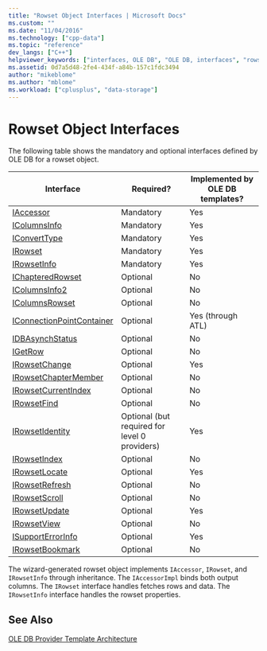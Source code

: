```yaml
---
title: "Rowset Object Interfaces | Microsoft Docs"
ms.custom: ""
ms.date: "11/04/2016"
ms.technology: ["cpp-data"]
ms.topic: "reference"
dev_langs: ["C++"]
helpviewer_keywords: ["interfaces, OLE DB", "OLE DB, interfaces", "rowset objects [OLE DB]", "OLE DB provider templates, object interfaces", "interfaces, list of"]
ms.assetid: 0d7a5d48-2fe4-434f-a84b-157c1fdc3494
author: "mikeblome"
ms.author: "mblome"
ms.workload: ["cplusplus", "data-storage"]
---
```

# Rowset Object Interfaces
The following table shows the mandatory and optional interfaces defined by OLE DB for a rowset object.  
  
|Interface|Required?|Implemented by OLE DB templates?|  
|---------------|---------------|--------------------------------------|  
|[IAccessor](/previous-versions/windows/desktop/ms719672\(v=vs.85\))|Mandatory|Yes|  
|[IColumnsInfo](/previous-versions/windows/desktop/ms724541\(v=vs.85\))|Mandatory|Yes|  
|[IConvertType](/previous-versions/windows/desktop/ms715926\(v=vs.85\))|Mandatory|Yes|  
|[IRowset](/previous-versions/windows/desktop/ms720986\(v=vs.85\))|Mandatory|Yes|  
|[IRowsetInfo](/previous-versions/windows/desktop/ms724541\(v=vs.85\))|Mandatory|Yes|  
|[IChapteredRowset](/previous-versions/windows/desktop/ms718180\(v=vs.85\))|Optional|No|  
|[IColumnsInfo2](/previous-versions/windows/desktop/ms712953\(v=vs.85\))|Optional|No|  
|[IColumnsRowset](/previous-versions/windows/desktop/ms722657\(v=vs.85\))|Optional|No|  
|[IConnectionPointContainer](https://msdn.microsoft.com/library/windows/desktop/ms683857)|Optional|Yes (through ATL)|  
|[IDBAsynchStatus](/previous-versions/windows/desktop/ms709832\(v=vs.85\))|Optional|No|  
|[IGetRow](/previous-versions/windows/desktop/ms718047\(v=vs.85\))|Optional|No|  
|[IRowsetChange](/previous-versions/windows/desktop/ms715790\(v=vs.85\))|Optional|Yes|  
|[IRowsetChapterMember](/previous-versions/windows/desktop/ms725430\(v=vs.85\))|Optional|No|  
|[IRowsetCurrentIndex](/previous-versions/windows/desktop/ms709700\(v=vs.85\))|Optional|No|  
|[IRowsetFind](/previous-versions/windows/desktop/ms724221\(v=vs.85\))|Optional|No|  
|[IRowsetIdentity](/previous-versions/windows/desktop/ms715913\(v=vs.85\))|Optional (but required for level 0 providers)|Yes|  
|[IRowsetIndex](/previous-versions/windows/desktop/ms719604\(v=vs.85\))|Optional|No|  
|[IRowsetLocate](/previous-versions/windows/desktop/ms721190\(v=vs.85\))|Optional|Yes|  
|[IRowsetRefresh](/previous-versions/windows/desktop/ms714892\(v=vs.85\))|Optional|No|  
|[IRowsetScroll](/previous-versions/windows/desktop/ms712984\(v=vs.85\))|Optional|No|  
|[IRowsetUpdate](/previous-versions/windows/desktop/ms714401\(v=vs.85\))|Optional|Yes|  
|[IRowsetView](/previous-versions/windows/desktop/ms709755\(v=vs.85\))|Optional|No|  
|[ISupportErrorInfo](/previous-versions/windows/desktop/ms715816\(v=vs.85\))|Optional|Yes|  
|[IRowsetBookmark](/previous-versions/windows/desktop/ms714246\(v=vs.85\))|Optional|No|  
  
 The wizard-generated rowset object implements `IAccessor`, `IRowset`, and `IRowsetInfo` through inheritance. The `IAccessorImpl` binds both output columns. The `IRowset` interface handles fetches rows and data. The `IRowsetInfo` interface handles the rowset properties.  
  
## See Also  
 [OLE DB Provider Template Architecture](../../data/oledb/ole-db-provider-template-architecture.md)